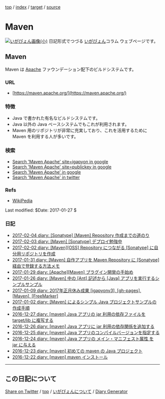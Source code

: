 [top](../index.html) / [index](index.html) / [target](https://igapyon.github.io/diary/keyword/maven.html) / [source](https://github.com/igapyon/diary/blob/gh-pages/keyword/maven.html.src.md) 

Maven
=====================================================================================================
[![いがぴょん画像(小)](https://igapyon.github.io/diary/images/iga200306s.jpg "いがぴょん")](https://igapyon.github.io/diary/memo/memoigapyon.html) 日記形式でつづる [いがぴょん](https://igapyon.github.io/diary/memo/memoigapyon.html)コラム ウェブページです。

## Maven

Maven は [Apache](apache.html) ファウンデーション配下のビルドシステムです。

### URL

* [https://maven.apache.org/](https://maven.apache.org/)

### 特徴

* Java で書かれた有名なビルドシステムです。
* Java 以外の Java ベースシステムでもこれが利用されます。
* Maven 用のリポジトリが非常に充実しており、これを活用するために Maven を利用する人が多いです。

### 検索


* [Search 'Maven Apache' site=igapyon in google](https://www.google.co.jp/#pws=0&q=site:https%3A%2F%2Figapyon.github.io%2Fdiary%2F+Maven+Apache)
* [Search 'Maven Apache' site=publickey in google](https://www.google.co.jp/#pws=0&q=site:http%3A%2F%2Fwww.publickey1.jp%2F+Maven+Apache)
* [Search 'Maven Apache' in google](https://www.google.co.jp/#pws=0&q=Maven+Apache)
* [Search 'Maven Apache' in twitter](https://twitter.com/search?q=Maven+Apache)

### Refs

* [WikiPedia](https://ja.wikipedia.org/wiki/Apache_Maven)

Last modified: $Date: 2017-01-27 $

### 日記

* [2017-02-04 diary: [Sonatype] [Maven] Repository 作成までの道のり](../2017/ig170204.html)
* [2017-02-03 diary: [Maven] [Sonatype] デプロイ勉強中](../2017/ig170203.html)
* [2017-02-02 diary: [Maven][OSS] Repository につながる [Sonatype] に自分用リポジトリを作成](../2017/ig170202.html)
* [2017-01-31 diary: [Maven] 自作アプリを Maven Repository に [Sonatype] 経由で登録する方法メモ](../2017/ig170131.html)
* [2017-01-29 diary: [Apache][Maven] プラグイン開発の手始め](../2017/ig170129.html)
* [2017-01-26 diary: [Maven] 中の [Ant] 記述から [Java] アプリを実行するシンプルサンプル](../2017/ig170126.html)
* [2017-01-09 diary: 2017年正月休み成果 [igapyonv3], [gh-pages], [Maven], [FreeMarker]](../2017/ig170109.html)
* [2017-01-02 diary: [Maven] によるシンプル Java プロジェクトサンプルの作成手順](../2017/ig170102.html)
* [2016-12-27 diary: [maven] Java アプリの jar 利用の依存ファイルを target/lib に複写する](../2016/ig161227.html)
* [2016-12-26 diary: [maven] Java アプリに jar 利用の依存関係を追加する](../2016/ig161226.html)
* [2016-12-25 diary: [maven] Java アプリのコンパイルバージョンを指定する](../2016/ig161225.html)
* [2016-12-24 diary: [maven] Java アプリの メイン・マニフェスト属性 を jar に与える](../2016/ig161224.html)
* [2016-12-23 diary: [maven] 初めての maven の Java プロジェクト](../2016/ig161223.html)
* [2016-12-22 diary: [maven] maven インストール](../2016/ig161222.html)



----------------------------------------------------------------------------------------------------

## この日記について

[Share on Twitter](https://twitter.com/intent/tweet?hashtags=igapyon%2Cdiary%2C%E3%81%84%E3%81%8C%E3%81%B4%E3%82%87%E3%82%93%2CApache&text=Maven&url=https%3A%2F%2Figapyon.github.io%2Fdiary%2Fkeyword%2Fmaven.html) / [top](../index.html) / [いがぴょんについて](https://igapyon.github.io/diary/memo/memoigapyon.html) / [Diary Generator](https://github.com/igapyon/igapyonv3)
